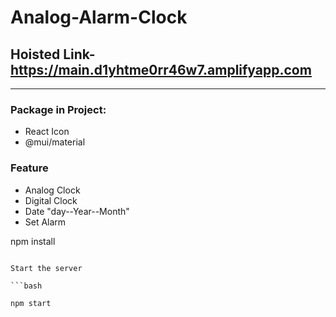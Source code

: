 # Analog-Alarm-Clock

## Hoisted Link- https://main.d1yhtme0rr46w7.amplifyapp.com
-----
### Package in Project:
- React Icon
- @mui/material

### Feature 
- Analog Clock
- Digital Clock
- Date "day--Year--Month"
- Set Alarm

npm install

```

Start the server

```bash

npm start



